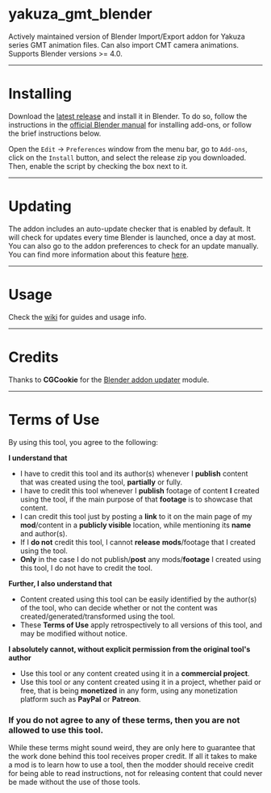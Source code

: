 # yakuza_gmt_blender
Actively maintained version of Blender Import/Export addon for Yakuza series GMT animation files. Can also import CMT camera animations. Supports Blender versions >= 4.0.
 
***
 
# Installing
Download the [latest release](https://github.com/Fronkln/yakuza-gmt-blender/releases/latest) and install it in Blender. To do so, follow the instructions in the [official Blender manual](https://docs.blender.org/manual/en/latest/editors/preferences/addons.html) for installing add-ons, or follow the brief instructions below.

Open the `Edit` -> `Preferences` window from the menu bar, go to `Add-ons`, click on the `Install` button, and select the release zip you downloaded. Then, enable the script by checking the box next to it.

***

# Updating
The addon includes an auto-update checker that is enabled by default. It will check for updates every time Blender is launched, once a day at most. You can also go to the addon preferences to check for an update manually. You can find more information about this feature [here](https://github.com/SutandoTsukai181/yakuza-gmt-blender/wiki/Addon-Options#addon-preferences).

***

# Usage
Check the [wiki](https://github.com/Fronkln/yakuza-gmt-blender/wiki) for guides and usage info.

***

# Credits
Thanks to **CGCookie** for the [Blender addon updater](https://github.com/CGCookie/blender-addon-updater) module.

***

# Terms of Use
By using this tool, you agree to the following:

**I understand that**
- I have to credit this tool and its author(s) whenever I **publish** content that was created using the tool, **partially** or fully.
- I have to credit this tool whenever I **publish** footage of content **I** created using the tool, if the main purpose of that **footage** is to showcase that content.
- I can credit this tool just by posting a **link** to it on the main page of my **mod**/content in a **publicly visible** location, while mentioning its **name** and author(s).
- If I **do not** credit this tool, I cannot **release** **mods**/footage that I created using the tool.
- **Only** in the case I do not publish/**post** any mods/**footage** I created using this tool, I do not have to credit the tool.

**Further, I also understand that**
- Content created using this tool can be easily identified by the author(s) of the tool, who can decide whether or not the content was created/generated/transformed using the tool.
- These **Terms of Use** apply retrospectively to all versions of this tool, and may be modified without notice.

**I absolutely cannot, without explicit permission from the original tool's author**
- Use this tool or any content created using it in a **commercial project**.
- Use this tool or any content created using it in a project, whether paid or free, that is being **monetized** in any form, using any monetization platform such as **PayPal** or **Patreon**.

### If you do not agree to any of these terms, then you are not allowed to use this tool.

While these terms might sound weird, they are only here to guarantee that the work done behind this tool receives proper credit. If all it takes to make a mod is to learn how to use a tool, then the modder should receive credit for being able to read instructions, not for releasing content that could never be made without the use of those tools.

